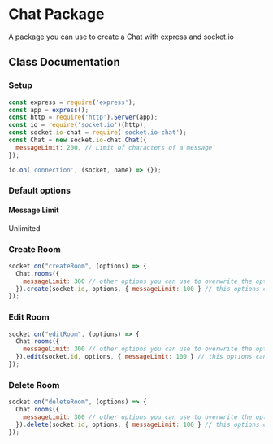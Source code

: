 # Chat Package
A package you can use to create a Chat with express and socket.io

## Class Documentation
### Setup
```js
const express = require('express');
const app = express();
const http = require('http').Server(app);
const io = require('socket.io')(http);
const socket.io-chat = require('socket.io-chat');
const Chat = new socket.io-chat.Chat({
  messageLimit: 200, // Limit of characters of a message
});

io.on('connection', (socket, name) => {});
```

### Default options
#### Message Limit
Unlimited

### Create Room
```js
socket.on("createRoom", (options) => {
  Chat.rooms({
    messageLimit: 300 // other options you can use to overwrite the options of the class
  }).create(socket.id, options, { messageLimit: 100 } // this options can overwrite the other options);
});
```

### Edit Room
```js
socket.on("editRoom", (options) => {
  Chat.rooms({
    messageLimit: 300 // other options you can use to overwrite the options of the class
  }).edit(socket.id, options, { messageLimit: 100 } // this options can overwrite the other options);
});
```

### Delete Room
```js
socket.on("deleteRoom", (options) => {
  Chat.rooms({
    messageLimit: 300 // other options you can use to overwrite the options of the class
  }).delete(socket.id, options, { messageLimit: 100 } // this options can overwrite the other options);
});
```


